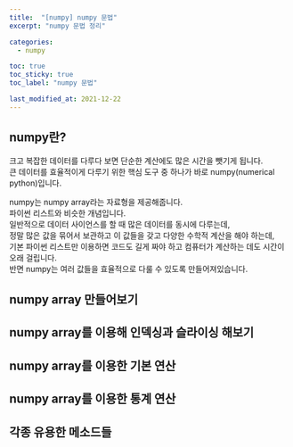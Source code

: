 ```yaml
---
title:  "[numpy] numpy 문법"
excerpt: "numpy 문법 정리"

categories:
  - numpy

toc: true
toc_sticky: true
toc_label: "numpy 문법"

last_modified_at: 2021-12-22
---
```


## numpy란?

크고 복잡한 데이터를 다루다 보면 단순한 계산에도 많은 시간을 뺏기게 됩니다.<br>
큰 데이터를 효율적이게 다루기 위한 핵심 도구 중 하나가 바로 numpy(numerical python)입니다.

numpy는 numpy array라는 자료형을 제공해줍니다.<br>
파이썬 리스트와 비슷한 개념입니다.<br>
일반적으로 데이터 사이언스를 할 때 많은 데이터를 동시에 다루는데,<br>
정말 많은 값을 묶어서 보관하고 이 값들을 갖고 다양한 수학적 계산을 해야 하는데,<br>
기본 파이썬 리스트만 이용하면 코드도 길게 짜야 하고 컴퓨터가 계산하는 데도 시간이 오래 걸립니다.<br>
반면 numpy는 여러 값들을 효율적으로 다룰 수 있도록 만들어져있습니다.

## numpy array 만들어보기

<script src="https://gist.github.com/Geniemo/93be70cf0c5b3ac741ddfcac63913581.js"></script>

## numpy array를 이용해 인덱싱과 슬라이싱 해보기

<script src="https://gist.github.com/Geniemo/89e51d819b32baca0f0ccb4e6efc9b84.js"></script>

## numpy array를 이용한 기본 연산

<script src="https://gist.github.com/Geniemo/60b73331a5a89205beb8dea923e8e817.js"></script>

## numpy array를 이용한 통계 연산

<script src="https://gist.github.com/Geniemo/d647482e07dddee9f20325ddaaafaa99.js"></script>

## 각종 유용한 메소드들

<script src="https://gist.github.com/Geniemo/156c194f49f6ffb0fecdad7d7f3d4935.js"></script>